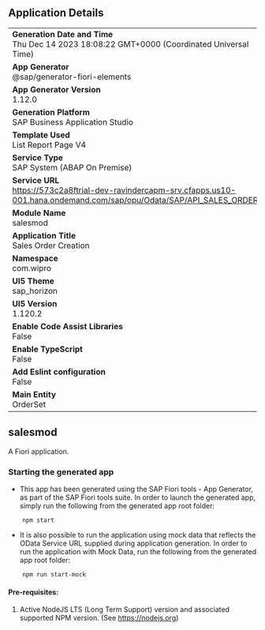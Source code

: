 ## Application Details
|               |
| ------------- |
|**Generation Date and Time**<br>Thu Dec 14 2023 18:08:22 GMT+0000 (Coordinated Universal Time)|
|**App Generator**<br>@sap/generator-fiori-elements|
|**App Generator Version**<br>1.12.0|
|**Generation Platform**<br>SAP Business Application Studio|
|**Template Used**<br>List Report Page V4|
|**Service Type**<br>SAP System (ABAP On Premise)|
|**Service URL**<br>https://573c2a8ftrial-dev-ravindercapm-srv.cfapps.us10-001.hana.ondemand.com/sap/opu/Odata/SAP/API_SALES_ORDER
|**Module Name**<br>salesmod|
|**Application Title**<br>Sales Order Creation|
|**Namespace**<br>com.wipro|
|**UI5 Theme**<br>sap_horizon|
|**UI5 Version**<br>1.120.2|
|**Enable Code Assist Libraries**<br>False|
|**Enable TypeScript**<br>False|
|**Add Eslint configuration**<br>False|
|**Main Entity**<br>OrderSet|

## salesmod

A Fiori application.

### Starting the generated app

-   This app has been generated using the SAP Fiori tools - App Generator, as part of the SAP Fiori tools suite.  In order to launch the generated app, simply run the following from the generated app root folder:

```
    npm start
```

- It is also possible to run the application using mock data that reflects the OData Service URL supplied during application generation.  In order to run the application with Mock Data, run the following from the generated app root folder:

```
    npm run start-mock
```

#### Pre-requisites:

1. Active NodeJS LTS (Long Term Support) version and associated supported NPM version.  (See https://nodejs.org)


